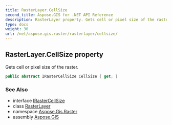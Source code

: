 ```yaml
---
title: RasterLayer.CellSize
second_title: Aspose.GIS for .NET API Reference
description: RasterLayer property. Gets cell or pixel size of the raster
type: docs
weight: 30
url: /net/aspose.gis.raster/rasterlayer/cellsize/
---
```

## RasterLayer.CellSize property

Gets cell or pixel size of the raster.

```csharp
public abstract IRasterCellSize CellSize { get; }
```

### See Also

* interface [IRasterCellSize](../../irastercellsize/)
* class [RasterLayer](../)
* namespace [Aspose.Gis.Raster](../../rasterlayer/)
* assembly [Aspose.GIS](../../../)


